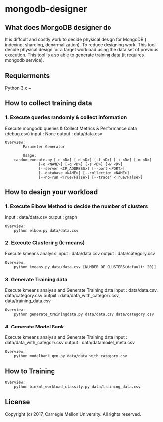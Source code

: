 # mongodb-designer

## What does MongoDB designer do
It is diffcult and costly work to decide physical design for MongoDB ( indexing, sharding, denormalization). To reduce designing work. This tool decide physical design for a target workload using the data set of previous execution. This tool is also able to generate training data (it requires mongodb service).

## Requierments
Python 3.x ~


## How to collect training data
### 1. Execute queries randomly & collect information
Execute mongodb queries & Collect Metrics & Performance data (debug.csv)
input : None
output : data/data.csv
```
Overview:
        Parameter Generator

        Usage:
	random_execute.py [-c <D>] [-d <D>] [-f <D>] [-i <D>] [-m <D>]
               [-o <NAME>] [-q <D>] [-s <D>] [-w <D>]
               [--server <IP_ADDRESS>] [--port <PORT>]
               [--database <NAME>] [--collection <NAME>]
               [--no-run <True/False>] [--tracer <True/False>]
```


## How to design your workload
### 1. Execute Elbow Method to decide the number of clusters
input : data/data.csv
output : graph
```
Overview:
	python elbow.py data/data.csv
```

### 2. Execute Clustering (k-means)
Execute kmeans analysis
input : data/data.csv
output : data/category.csv  
```
Overview:
	python kmeans.py data/data.csv [NUMBER_OF_CLUSTERS(default: 20)]
```

### 3. Generate Training data
Execute kmeans analysis and Generate Training data
input : data/data.csv, data/category.csv
output : data/data_with_category.csv, data/training_data.csv
```
Overview:
	python generate_trainingdata.py data/data.csv data/category.csv
```

### 4. Generate Model Bank
Execute kmeans analysis and Generate Training data
input : data/data_with_category.csv
output : data/datamodel_meta.csv  
```
Overview:
	python modelbank_gen.py data/data_with_category.csv
```

## How to Training

```
Overview:
	python bin/ml_workload_classify.py data/training_data.csv
```

## License
Copyright (c) 2017, Carnegie Mellon University. All rights reserved.
